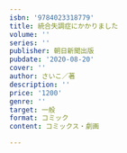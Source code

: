 ```yaml
---
isbn: '9784023318779'
title: 統合失調症にかかりました
volume: ''
series: ''
publisher: 朝日新聞出版
pubdate: '2020-08-20'
cover: ''
author: さいこ／著
description: ''
price: '1200'
genre: ''
target: 一般
format: コミック
content: コミックス・劇画

---
```

